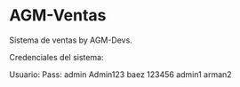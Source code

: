 # AGM-Ventas
Sistema de ventas by AGM-Devs.

Credenciales del sistema:

Usuario:      Pass:
admin         Admin123
baez          123456
admin1        arman2  
